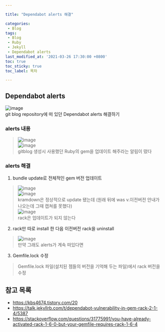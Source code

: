 ```yaml
---

title: "Dependabot alerts 해결"

categories: 
 - Blog
tags: 
 - Blog
 - Ruby
 - Jekyll
 - Dependabot alerts
last_modified_at: '2021-03-26 17:30:00 +0800'
toc: true
toc_sticky: true
toc_label: 목차

---
```

## Dependabot alerts   
![image](https://user-images.githubusercontent.com/66898243/112602505-1e80f980-8e57-11eb-8ed5-a2e33428e800.png)     
git blog repository에 떠 있던 Dependabot alerts 해결하기    


### alerts 내용 
 > ![image](https://user-images.githubusercontent.com/66898243/112602481-17f28200-8e57-11eb-86d7-33ccaf7c9a13.png)    
 > ![image](https://user-images.githubusercontent.com/66898243/112603132-e928db80-8e57-11eb-8959-f4b37437f1a7.png)      
 gitblog 생성시 사용했던 Ruby의 gem을 업데이트 해주라는 알림이 떴다
 
 
 
### alerts 해결


 1. bundle update로 전체적인 gem 버전 업데이트
 > ![image](https://user-images.githubusercontent.com/66898243/112721035-1c956400-8f45-11eb-8e2c-8c9668c3466d.png)   
 > ![image](https://user-images.githubusercontent.com/66898243/112604443-7c164580-8e59-11eb-8131-18f082be1f48.png)     
 kramdown은 정상적으로 update 됐는데 (원래 뒤에 was v.이전버전 안내가 나오는데 그때 캡쳐를 못했다)    
 > ![image](https://user-images.githubusercontent.com/66898243/112721019-ff609580-8f44-11eb-9be4-36a7baed599b.png)       
 rack은 업데이트가 되지 않는다    
 
 
 
 2. rack만 따로 install 한 다음 이전버전 rack을 uninstall
 > ![image](https://user-images.githubusercontent.com/66898243/112605317-84bb4b80-8e5a-11eb-92cb-2c5ef19959a2.png)    
 만약 그래도 alerts가 계속 떠있다면
 
 
 
 3. Gemfile.lock 수정    
 > Gemfile.lock 파일(설치된 젬들의 버전을 기억해 두는 파일)에서 rack 버전을 수정
 
 
 
 
 
## 참고 목록
- https://kbs4674.tistory.com/20
- https://talk.jekyllrb.com/t/dependabot-vulnerability-in-gem-rack-2-1-4/5387
- https://stackoverflow.com/questions/31775991/you-have-already-activated-rack-1-6-0-but-your-gemfile-requires-rack-1-6-4
